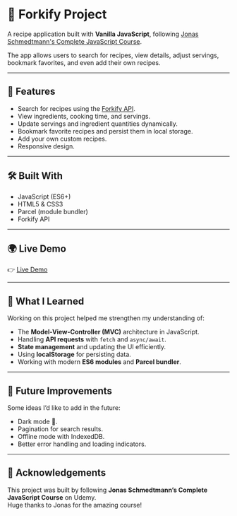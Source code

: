# 🍴 Forkify Project

A recipe application built with **Vanilla JavaScript**, following [Jonas Schmedtmann's Complete JavaScript Course](https://www.udemy.com/course/the-complete-javascript-course/).

The app allows users to search for recipes, view details, adjust servings, bookmark favorites, and even add their own recipes.

---

## 🚀 Features

- Search for recipes using the [Forkify API](https://forkify-api.herokuapp.com/).
- View ingredients, cooking time, and servings.
- Update servings and ingredient quantities dynamically.
- Bookmark favorite recipes and persist them in local storage.
- Add your own custom recipes.
- Responsive design.

---

## 🛠️ Built With

- JavaScript (ES6+)
- HTML5 & CSS3
- Parcel (module bundler)
- Forkify API

---

## 🌍 Live Demo

👉 [Live Demo](https://your-live-demo-link.com)

---

## 📖 What I Learned

Working on this project helped me strengthen my understanding of:

- The **Model-View-Controller (MVC)** architecture in JavaScript.
- Handling **API requests** with `fetch` and `async/await`.
- **State management** and updating the UI efficiently.
- Using **localStorage** for persisting data.
- Working with modern **ES6 modules** and **Parcel bundler**.

---

## 🔮 Future Improvements

Some ideas I’d like to add in the future:

- Dark mode 🌙.
- Pagination for search results.
- Offline mode with IndexedDB.
- Better error handling and loading indicators.

---

## 🙌 Acknowledgements

This project was built by following **Jonas Schmedtmann’s Complete JavaScript Course** on Udemy.  
Huge thanks to Jonas for the amazing course!
